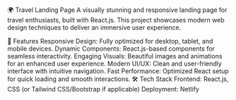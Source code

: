 🌍 Travel Landing Page
A visually stunning and responsive landing page for travel enthusiasts, built with React.js. This project showcases modern web design techniques to deliver an immersive user experience.

🚀 Features
Responsive Design: Fully optimized for desktop, tablet, and mobile devices.
Dynamic Components: React.js-based components for seamless interactivity.
Engaging Visuals: Beautiful images and animations for an enhanced user experience.
Modern UI/UX: Clean and user-friendly interface with intuitive navigation.
Fast Performance: Optimized React setup for quick loading and smooth interactions.
🛠️ Tech Stack
Frontend: React.js, CSS (or Tailwind CSS/Bootstrap if applicable)
Deployment: Netlify
